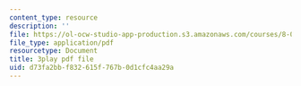 ```yaml
---
content_type: resource
description: ''
file: https://ol-ocw-studio-app-production.s3.amazonaws.com/courses/8-06-quantum-physics-iii-spring-2018/d73fa2bbf832615f767b0d1cfc4aa29a_33kB8JQRpjI.pdf
file_type: application/pdf
resourcetype: Document
title: 3play pdf file
uid: d73fa2bb-f832-615f-767b-0d1cfc4aa29a
---
```

